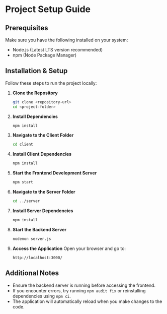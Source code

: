 # Project Setup Guide

## Prerequisites
Make sure you have the following installed on your system:
- Node.js (Latest LTS version recommended)
- npm (Node Package Manager)

## Installation & Setup
Follow these steps to run the project locally:

1. **Clone the Repository**
   ```bash
   git clone <repository-url>
   cd <project-folder>
   ```

2. **Install Dependencies**
   ```bash
   npm install
   ```

3. **Navigate to the Client Folder**
   ```bash
   cd client
   ```

4. **Install Client Dependencies**
   ```bash
   npm install
   ```

5. **Start the Frontend Development Server**
   ```bash
   npm start
   ```

6. **Navigate to the Server Folder**
   ```bash
   cd ../server
   ```

7. **Install Server Dependencies**
   ```bash
   npm install
   ```

8. **Start the Backend Server**
   ```bash
   nodemon server.js
   ```

9. **Access the Application**
   Open your browser and go to:
   ```
   http://localhost:3000/
   ```

## Additional Notes
- Ensure the backend server is running before accessing the frontend.
- If you encounter errors, try running `npm audit fix` or reinstalling dependencies using `npm ci`.
- The application will automatically reload when you make changes to the code.



